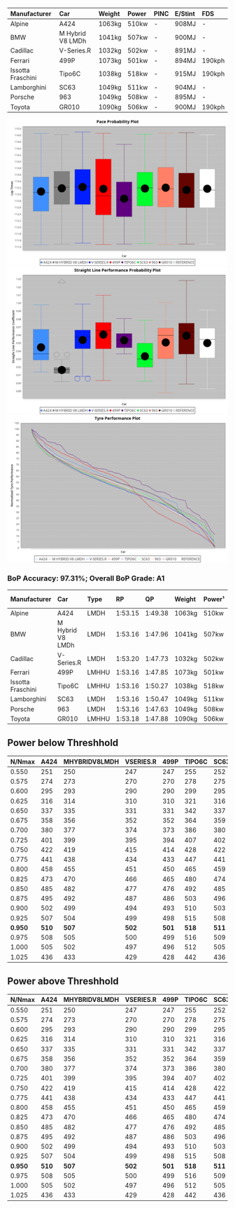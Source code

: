 |Manufacturer|Car|Weight|Power|PINC|E/Stint|FDS|
|:-|:-|:-|:-|:-|:-|:-|
|Alpine|A424|1063kg|510kw|-|908MJ|-|
|BMW|M Hybrid V8 LMDh|1041kg|507kw|-|900MJ|-|
|Cadillac|V-Series.R|1032kg|502kw|-|891MJ|-|
|Ferrari|499P|1073kg|501kw|-|894MJ|190kph|
|Issotta Fraschini|Tipo6C|1038kg|518kw|-|915MJ|190kph|
|Lamborghini|SC63|1049kg|511kw|-|904MJ|-|
|Porsche|963|1049kg|508kw|-|895MJ|-|
|Toyota|GR010|1090kg|506kw|-|900MJ|190kph|

![PACECHART](./IMG/ACOMETHOD.png)
![STRAIGHTLINEPERFORMANCECHART](./IMG/ACOMETHOD_sp.png)
![TYREPERFORMANCECHART](./IMG/ACOMETHOD_tw.png)

### BoP Accuracy: 97.31%; Overall BoP Grade: A1
|Manufacturer|Car|Type|RP|QP|Weight|Power¹|Threshhold|PINC|Power²|E/Stint|AVG Vmax|FDS|RDLC|L/Stint|BOP-Grade|ModelAccuracy|ModelPoints|Match%|
|:-|:-|:-|:-|:-|:-|:-|:-|:-|:-|:-|:-|:-|:-|:-|:-|:-|:-|:-|
|Alpine|A424|LMDH|1:53.15|1:49.38|1063kg|510kw|210.0kph|-|510kw|908MJ|278.07kph|-|1.00|35|~A1|81.15%|521|100.00%|
|BMW|M Hybrid V8 LMDh|LMDH|1:53.16|1:47.96|1041kg|507kw|210.0kph|-|507kw|900MJ|275.42kph|-|1.03|35|~A1|98.60%|1690|100.00%|
|Cadillac|V-Series.R|LMDH|1:53.20|1:47.73|1032kg|502kw|210.0kph|-|502kw|891MJ|279.47kph|-|1.03|35|~A1|91.10%|1770|95.99%|
|Ferrari|499P|LMHHU|1:53.16|1:47.85|1073kg|501kw|210.0kph|-|501kw|894MJ|279.46kph|190kph|1.02|35|~A1|84.26%|2292|100.00%|
|Issotta Fraschini|Tipo6C|LMHHU|1:53.16|1:50.27|1038kg|518kw|210.0kph|-|518kw|915MJ|280.73kph|190kph|1.07|34|+A2|66.67%|96|90.34%|
|Lamborghini|SC63|LMDH|1:53.16|1:50.47|1049kg|511kw|210.0kph|-|511kw|904MJ|276.95kph|-|1.04|35|+A2|96.77%|419|92.16%|
|Porsche|963|LMDH|1:53.16|1:47.63|1049kg|508kw|210.0kph|-|508kw|895MJ|279.30kph|-|1.02|35|~A1|93.14%|5746|100.00%|
|Toyota|GR010|LMHHU|1:53.18|1:47.88|1090kg|506kw|210.0kph|-|506kw|900MJ|279.05kph|190kph|1.00|35|~A1|87.37%|3154|100.00%|

## Power below Threshhold
|N/Nmax|A424|MHYBRIDV8LMDH|VSERIES.R|499P|TIPO6C|SC63|963|GR010|
|:-|:-|:-|:-|:-|:-|:-|:-|:-|
|0.550|251|250|247|247|255|252|250|249|
|0.575|274|273|270|270|278|275|273|272|
|0.600|295|293|290|290|299|295|293|292|
|0.625|316|314|310|310|321|316|314|313|
|0.650|337|335|331|331|342|337|335|334|
|0.675|358|356|352|352|364|359|357|355|
|0.700|380|377|374|373|386|380|378|377|
|0.725|401|399|395|394|407|402|399|398|
|0.750|422|419|415|414|428|422|420|418|
|0.775|441|438|434|433|447|441|439|437|
|0.800|458|455|451|450|465|459|456|454|
|0.825|473|470|466|465|480|474|471|469|
|0.850|485|482|477|476|492|485|483|481|
|0.875|495|492|487|486|503|496|493|491|
|0.900|502|499|494|493|510|503|500|498|
|0.925|507|504|499|498|515|508|505|503|
|**0.950**|**510**|**507**|**502**|**501**|**518**|**511**|**508**|**506**|
|0.975|508|505|500|499|516|509|506|504|
|1.000|505|502|497|496|512|505|503|501|
|1.025|436|433|429|428|442|436|434|432|

## Power above Threshhold
|N/Nmax|A424|MHYBRIDV8LMDH|VSERIES.R|499P|TIPO6C|SC63|963|GR010|
|:-|:-|:-|:-|:-|:-|:-|:-|:-|
|0.550|251|250|247|247|255|252|250|249|
|0.575|274|273|270|270|278|275|273|272|
|0.600|295|293|290|290|299|295|293|292|
|0.625|316|314|310|310|321|316|314|313|
|0.650|337|335|331|331|342|337|335|334|
|0.675|358|356|352|352|364|359|357|355|
|0.700|380|377|374|373|386|380|378|377|
|0.725|401|399|395|394|407|402|399|398|
|0.750|422|419|415|414|428|422|420|418|
|0.775|441|438|434|433|447|441|439|437|
|0.800|458|455|451|450|465|459|456|454|
|0.825|473|470|466|465|480|474|471|469|
|0.850|485|482|477|476|492|485|483|481|
|0.875|495|492|487|486|503|496|493|491|
|0.900|502|499|494|493|510|503|500|498|
|0.925|507|504|499|498|515|508|505|503|
|**0.950**|**510**|**507**|**502**|**501**|**518**|**511**|**508**|**506**|
|0.975|508|505|500|499|516|509|506|504|
|1.000|505|502|497|496|512|505|503|501|
|1.025|436|433|429|428|442|436|434|432|
